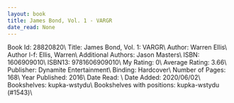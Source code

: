 ```yaml
---
layout: book
title: James Bond, Vol. 1 - VARGR
date_read: None
---
```


Book Id: 28820820\ 
Title: James Bond, Vol. 1: VARGR\ 
Author: Warren Ellis\ 
Author l-f: Ellis, Warren\ 
Additional Authors: Jason Masters\ 
ISBN: 1606909010\ 
ISBN13: 9781606909010\ 
My Rating: 0\ 
Average Rating: 3.66\ 
Publisher: Dynamite Entertainment\ 
Binding: Hardcover\ 
Number of Pages: 168\ 
Year Published: 2016\ 
Date Read: \ 
Date Added: 2020/06/02\ 
Bookshelves: kupka-wstydu\ 
Bookshelves with positions: kupka-wstydu (#1543)\ 

